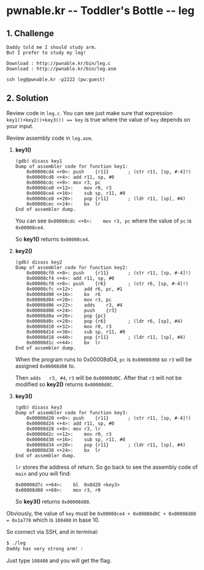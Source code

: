 # pwnable.kr -- Toddler's Bottle -- leg

## 1. Challenge

```
Daddy told me I should study arm.
But I prefer to study my leg!

Download : http://pwnable.kr/bin/leg.c
Download : http://pwnable.kr/bin/leg.asm

ssh leg@pwnable.kr -p2222 (pw:guest)
```

## 2. Solution

Review code in `leg.c`. You can see just make sure that expression `key1()+key2()+key3()) == key` is true where the value of `key` depends on your input.

Review assembly code in `leg.asm`.

1. __key1()__

   ```
   (gdb) disass key1
   Dump of assembler code for function key1:
       0x00008cd4 <+0>:	push	{r11}		; (str r11, [sp, #-4]!)
       0x00008cd8 <+4>:	add	r11, sp, #0
       0x00008cdc <+8>:	mov	r3, pc
       0x00008ce0 <+12>:	mov	r0, r3
       0x00008ce4 <+16>:	sub	sp, r11, #0
       0x00008ce8 <+20>:	pop	{r11}		; (ldr r11, [sp], #4)
       0x00008cec <+24>:	bx	lr
   End of assembler dump.
   ```

   You can see `0x00008cdc <+8>:	mov	r3, pc` where the value of `pc` is `0x00008ce4`.

   So __key1()__ returns `0x00008ce4`.

2. __key2()__

   ```
   (gdb) disass key2
   Dump of assembler code for function key2:
       0x00008cf0 <+0>:	push	{r11}		; (str r11, [sp, #-4]!)
       0x00008cf4 <+4>:	add	r11, sp, #0
       0x00008cf8 <+8>:	push	{r6}		; (str r6, [sp, #-4]!)
       0x00008cfc <+12>:	add	r6, pc, #1
       0x00008d00 <+16>:	bx	r6
       0x00008d04 <+20>:	mov	r3, pc
       0x00008d06 <+22>:	adds	r3, #4
       0x00008d08 <+24>:	push	{r3}
       0x00008d0a <+26>:	pop	{pc}
       0x00008d0c <+28>:	pop	{r6}		; (ldr r6, [sp], #4)
       0x00008d10 <+32>:	mov	r0, r3
       0x00008d14 <+36>:	sub	sp, r11, #0
       0x00008d18 <+40>:	pop	{r11}		; (ldr r11, [sp], #4)
       0x00008d1c <+44>:	bx	lr
   End of assembler dump.
   ```

   When the program runs to 0x00008d04, `pc` is `0x00008d08` so `r3` will be assigned `0x00008d08` to.

   Then `adds	r3, #4`, `r3` will be `0x00008d0C`. After that `r3` will not be modified so __key2()__ returns `0x00008d0C`.

3. __key3()__

   ```
   (gdb) disass key3
   Dump of assembler code for function key3:
       0x00008d20 <+0>:	push	{r11}		; (str r11, [sp, #-4]!)
       0x00008d24 <+4>:	add	r11, sp, #0
       0x00008d28 <+8>:	mov	r3, lr
       0x00008d2c <+12>:	mov	r0, r3
       0x00008d30 <+16>:	sub	sp, r11, #0
       0x00008d34 <+20>:	pop	{r11}		; (ldr r11, [sp], #4)
       0x00008d38 <+24>:	bx	lr
   End of assembler dump.
   ```

   `lr` stores the address of return. So go back to see the assembly code of `main` and you will find:

   ```
   0x00008d7c <+64>:	bl	0x8d20 <key3>
   0x00008d80 <+68>:	mov	r3, r0
   ```

   So __key3()__ returns `0x00008d80`.

Obviously, the value of `key` must be `0x00008ce4 + 0x00008d0C + 0x00008d80 = 0x1a770` which is `108400` in base 10.

So connect via SSH, and in terminal:

```bash
$ ./leg
Daddy has very strong arm! :
```

Just type `108400` and you will get the flag.
  
